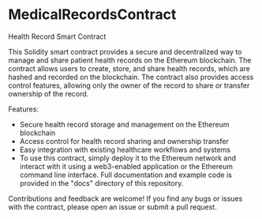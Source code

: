 # MedicalRecordsContract

Health Record Smart Contract

This Solidity smart contract provides a secure and decentralized way to manage and share patient health records on the Ethereum blockchain. The contract allows users to create, store, and share health records, which are hashed and recorded on the blockchain. The contract also provides access control features, allowing only the owner of the record to share or transfer ownership of the record.

Features:

- Secure health record storage and management on the Ethereum blockchain
- Access control for health record sharing and ownership transfer
- Easy integration with existing healthcare workflows and systems
- To use this contract, simply deploy it to the Ethereum network and interact with it using a web3-enabled application or the Ethereum command line interface. Full documentation and example code is provided in the "docs" directory of this repository.

Contributions and feedback are welcome! If you find any bugs or issues with the contract, please open an issue or submit a pull request.
